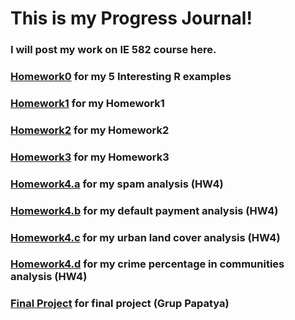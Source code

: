 # This is my Progress Journal!

### I will post my work on IE 582 course here.

### [Homework0](files/homework0.html) for my 5 Interesting R examples

### [Homework1](HW1/HW1.html) for my Homework1

### [Homework2](HW2/HW2.html) for my Homework2

### [Homework3](HW3/HW3.html) for my Homework3

### [Homework4.a](HW4/spambase/Classification3.html) for my spam analysis (HW4)

### [Homework4.b](HW4/default/Classification2.html) for my default payment analysis (HW4)

### [Homework4.c](HW4/urban_land_cover/Classification.html) for my urban land cover analysis (HW4)

### [Homework4.d](HW4/communities_crime/Regression.html) for my crime percentage in communities analysis (HW4)

### [Final Project](Final/IE582_PROJECT_FINAL.html) for final project (Grup Papatya)
